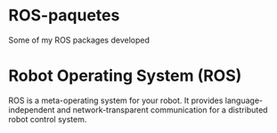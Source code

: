 # ROS-paquetes
Some of my ROS packages developed
# Robot Operating System (ROS)
ROS is a meta-operating system for your robot.  It provides
language-independent and network-transparent communication for a
distributed robot control system.
